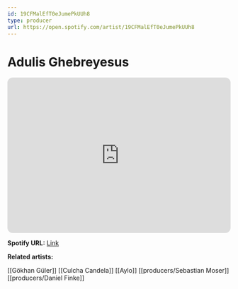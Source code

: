 ```yaml
---
id: 19CFMalEfT0eJumePkUUh8
type: producer
url: https://open.spotify.com/artist/19CFMalEfT0eJumePkUUh8
---
```

# Adulis Ghebreyesus

<iframe style="border-radius:12px" src="https://open.spotify.com/embed/artist/19CFMalEfT0eJumePkUUh8" width="100%" height="352" frameBorder="0" allowfullscreen="" allow="autoplay; clipboard-write; encrypted-media; fullscreen; picture-in-picture" loading="lazy"></iframe>

**Spotify URL:** [Link](https://open.spotify.com/artist/19CFMalEfT0eJumePkUUh8)

**Related artists:**

[[Gökhan Güler]]
[[Culcha Candela]]
[[Aylo]]
[[producers/Sebastian Moser]]
[[producers/Daniel Finke]]
